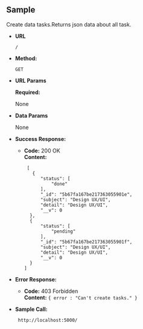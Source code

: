 **Sample**
----
  Create data tasks.Returns json data about all task.

* **URL**
    ```
    /
    ```

* **Method:**

  `GET`
  
*  **URL Params**

   **Required:**
 
   None

* **Data Params**

  None

* **Success Response:**

  * **Code:** 200 OK<br />
    **Content:** 
    ```
     [
       {
          "status": [
              "done"
          ],
          "_id": "5b67fa167be217363055901e",
          "subject": "Design UX/UI",
          "detail": "Design UX/UI",
          "__v": 0
      },
      {
          "status": [
              "pending"
          ],
          "_id": "5b67fa167be217363055901f",
          "subject": "Design UX/UI",
          "detail": "Design UX/UI",
          "__v": 0
      }
    ]
    ```
 
* **Error Response:**

  * **Code:** 403 Forbidden <br />
    **Content:** `{ error : "Can't create tasks." }`

* **Sample Call:**

  ```
   http://localhost:5000/
  ```
